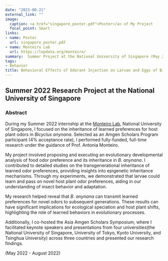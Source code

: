 ```yaml
---
date: "2023-08-21"
external_link: ""
image:
  caption: <a href="singapore_poster.pdf">Poster</a> of My Project
  focal_point: Smart
links:
- name: Poster
  url: singapore_poster.pdf
- name: Monteiro Lab
  url: https://lepdata.org/monteiro/
summary:  Summer Project at the National University of Singapore (May 2022 - August 2022).
tags:
- Behavior
title: Behavioral Effects of Odorant Injection on Larvae and Eggs of Bicyclus anynana
---
```


## Summer 2022 Research Project at the National University of Singapore

### Abstract

During my Summer 2022 internship at the [Monteiro Lab](https://lepdata.org/monteiro/), National University of Singapore, I focused on the inheritance of learned preferences for host plant odors in *Bicyclus anynana*. Selected as an Amgen Scholars Program participant (4% acceptance rate), I performed fully-funded, full-time research under the guidance of Prof. Antonia Monteiro.

My project involved proposing and executing an evolutionary developmental analysis of food odor preference and its inheritance in *B. anynana*. I contributed to detailed studies on the transgenerational inheritance of learned odor preferences, providing insights into epigenetic inheritance mechanisms. Through my experiments, we demonstrated that larvae could learn and pass on novel host plant odor preferences, aiding in our understanding of insect behavior and adaptation.

My research helped reveal that *B. anynana* can transmit learned preferences for novel odors to subsequent generations. These results can have significant implications for ecological speciation and host plant shifts, highlighting the role of learned behaviors in evolutionary processes.

Additionally, I co-hosted the Asia Amgen Scholars Symposium, where I facilitated keynote speakers and presentations from four universities(the National University of Singapore, University of Tokyo, Kyoto University, and Tsinghua University) across three countries and presented our research findings.

(May 2022 - August 2022)